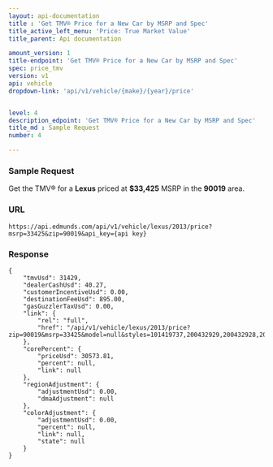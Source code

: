 ```yaml
---
layout: api-documentation
title : 'Get TMV® Price for a New Car by MSRP and Spec'
title_active_left_menu: 'Price: True Market Value'
title_parent: Api documentation

amount_version: 1
title-endpoint: 'Get TMV® Price for a New Car by MSRP and Spec'
spec: price_tmv
version: v1
api: vehicle
dropdown-link: 'api/v1/vehicle/{make}/{year}/price'


level: 4
description_edpoint: 'Get TMV® Price for a New Car by MSRP and Spec'
title_md : Sample Request
number: 4

---
```


### Sample Request

Get the TMV® for a **Lexus** priced at **$33,425** MSRP in the **90019** area.

### URL

	https://api.edmunds.com/api/v1/vehicle/lexus/2013/price?msrp=33425&zip=90019&api_key={api key}

### Response

	{
	    "tmvUsd": 31429,
	    "dealerCashUsd": 40.27,
	    "customerIncentiveUsd": 0.00,
	    "destinationFeeUsd": 895.00,
	    "gasGuzzlerTaxUsd": 0.00,
	    "link": {
	        "rel": "full",
	        "href": "/api/v1/vehicle/lexus/2013/price?zip=90019&msrp=33425&model=null&styles=101419737,200432929,200432928,200419839,200419838,200432926,200432927,101426942,200441510,200439741,200431708,200439742,200439740,101398299,200419751,200419752,200421776,200441460,101426944,101420861,101398300,200437667,200442774,200442807,200424195,200424196"
	    },
	    "corePercent": {
	        "priceUsd": 30573.81,
	        "percent": null,
	        "link": null
	    },
	    "regionAdjustment": {
	        "adjustmentUsd": 0.00,
	        "dmaAdjustment": null
	    },
	    "colorAdjustment": {
	        "adjustmentUsd": 0.00,
	        "percent": null,
	        "link": null,
	        "state": null
	    }
	}